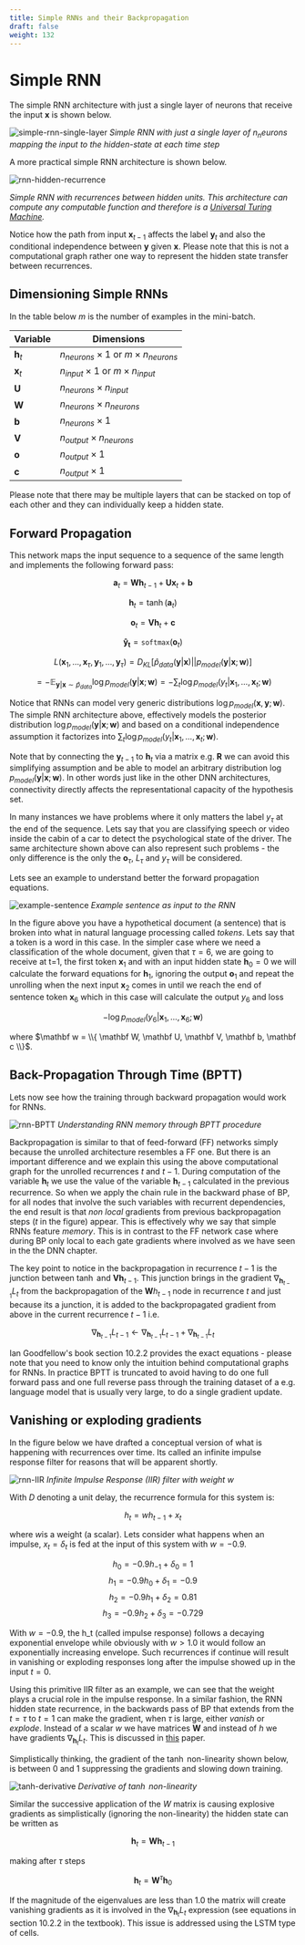```yaml
---
title: Simple RNNs and their Backpropagation
draft: false
weight: 132
---
```


# Simple RNN 

The simple RNN architecture with just a single layer of neurons that receive the input $\mathbf{x}$ is shown below.

![simple-rnn-single-layer](images/simple-rnn-simple-layer.png)
*Simple RNN with just a single layer of $n_neurons$ mapping the input to the hidden-state at each time step*

A more practical simple RNN architecture is shown below. 

![rnn-hidden-recurrence](images/rnn-hidden-recurrence.png)

*Simple RNN with recurrences between hidden units. This architecture can compute any computable function and therefore is a [Universal Turing Machine](http://alvyray.com/CreativeCommons/BizCardUniversalTuringMachine_v2.3.pdf).* 

Notice how the path from input $\mathbf x_{t-1}$ affects the label $\mathbf y_{t}$ and also the conditional independence between $\mathbf y$ given $\mathbf x$. Please note that this is not a computational graph rather one way to represent the hidden state transfer between recurrences.

##  Dimensioning Simple RNNs

In the table below $m$ is the number of examples in the mini-batch. 

| Variable       | Dimensions                                       |
| -------------- | ------------------------------------------------ |
| $\mathbf{h}_t$ | $n_{neurons} \times 1$ or $m \times n_{neurons}$ |
| $\mathbf{x}_t$ | $n_{input} \times 1$ or $m \times n_{input}$     |
| $\mathbf{U}$   | $n_{neurons} \times n_{input}$                   |
| $\mathbf{W}$   | $n_{neurons} \times n_{neurons}$                 |
| $\mathbf{b}$   | $n_{neurons} \times 1$                           |
| $\mathbf{V}$   | $n_{output} \times n_{neurons}$                  |
| $\mathbf{o}$   | $n_{output} \times 1$                            |
| $\mathbf{c}$   | $n_{output} \times 1$                            |

Please note that there may be multiple layers that can be stacked on top of each other and they can individually keep a hidden state. 

## Forward Propagation 

This network maps the input sequence to a sequence of the same length and implements the following forward pass:

$$\mathbf a_t = \mathbf W \mathbf h _{t-1} + \mathbf U \mathbf x_t + \mathbf b$$

$$\mathbf h_t = \tanh(\mathbf a_t)$$

$$\mathbf o_t = \mathbf V \mathbf h_t + \mathbf c$$

$$\mathbf{\hat y_t} = \mathtt{softmax}(\mathbf o_t)$$

$$L(\mathbf x_1, \dots , \mathbf x_{\tau}, \mathbf y_1, \dots , \mathbf y_{\tau}) = D_{KL}[\hat p_{data}(\mathbf y | \mathbf x) || p_{model}(\mathbf y | \mathbf x; \mathbf w)]$$

$$= - \mathbb E_{\mathbf y | \mathbf x \sim \hat{p}_{data}} \log p_{model}(\mathbf y | \mathbf x ; \mathbf w)  = - \sum_t \log p_{model}(y_t | \mathbf x_1, \dots, \mathbf x_t ; \mathbf w)$$ 

Notice that RNNs can model very generic distributions  $\log p_{model}(\mathbf x, \mathbf y ; \mathbf w)$. The simple RNN architecture above, effectively models the posterior distribution $\log p_{model}(\mathbf y | \mathbf x ; \mathbf w)$  and based on a conditional independence assumption it factorizes into $\sum_t \log p_{model}(y_t | \mathbf x_1, \dots, \mathbf x_t ; \mathbf w)$. 

Note that by connecting the $\mathbf y_{t-1}$ to $\mathbf h_t$ via a matrix e.g. $\mathbf R$ we can avoid this simplifying assumption and be able to model an arbitrary distribution $\log p_{model}(\mathbf y | \mathbf x ; \mathbf w)$. In other words just like in the other DNN architectures, connectivity directly affects the representational capacity of the hypothesis set. 

In many instances we have problems where it only matters the label $y_\tau$ at the end of the sequence. Lets say that you are classifying speech or video inside the cabin of a car to detect the psychological state of the driver. The same architecture shown above can also represent such problems - the only difference is the only the $\mathbf o_\tau$, $L_\tau$ and $y_\tau$ will be considered. 

Lets see an example to understand better the forward propagation equations.

![example-sentence](images/example-sentence.png)
*Example sentence as input to the RNN*

In the figure above you have a hypothetical document (a sentence) that is broken into what in natural language processing called _tokens_. Lets say that a token is a word in this case. In the simpler case where we need a classification of the whole document, given that $\tau=6$, we are going to receive at t=1, the first token $\mathbf x_1$ and with an input hidden state  $\mathbf h_0 = 0$ we will calculate the forward equations for $\mathbf h_1$, ignoring the output $\mathbf o_1$ and repeat the unrolling when the next input $\mathbf x_2$ comes in until we reach the end of sentence token $\mathbf x_6$ which in this case will calculate the output $y_6$ and loss 

$$- \log p_{model} (y_6|\mathbf x_1, \dots , \mathbf x_6; \mathbf  w)$$ 

where $\mathbf w = \\{ \mathbf W, \mathbf U, \mathbf V, \mathbf b, \mathbf c \\}$. 


## Back-Propagation Through Time (BPTT)

Lets now see how the training through backward propagation would work for RNNs. 

![rnn-BPTT](images/rnn-BPTT.png)
*Understanding RNN memory through BPTT procedure*

Backpropagation is similar to that of feed-forward (FF) networks simply because the unrolled architecture resembles a FF one. But there is an important difference and we explain this using the above computational graph for the unrolled recurrences $t$ and $t-1$. During computation of the variable $\mathbf h_t$ we use the value of the variable $\mathbf h_{t-1}$ calculated in the previous recurrence. So when we apply the chain rule in the backward phase of BP, for all nodes that involve the such variables with recurrent dependencies, the end result is that _non local_ gradients from previous backpropagation steps ($t$ in the figure) appear. This is effectively why we say that simple RNNs feature _memory_. This is in contrast to the FF network case where during BP only local to each gate gradients where involved as we have seen in the the DNN chapter. 

The key point to notice in the backpropagation in recurrence $t-1$ is the junction between $\tanh$ and $\mathbf V \mathbf h_{t-1}$. This junction brings in the gradient $\nabla_{\mathbf h_{t-1}}L_t$ from the backpropagation of the $\mathbf W h_{t-1}$ node in recurrence $t$ and just because its a junction, it is added to the backpropagated gradient from above in the current recurrence $t-1$ i.e.

$$\nabla_{\mathbf h_{t-1}}L_{t-1} \leftarrow \nabla_{\mathbf h_{t-1}}L_{t-1} + \nabla_{\mathbf h_{t-1}}L_t $$ 

Ian Goodfellow's book section 10.2.2 provides the exact equations - please note that you need to know only the intuition behind computational graphs for RNNs. In practice BPTT is truncated to avoid having to do one full forward pass and one full reverse pass through the training dataset of a e.g. language model that is usually very large, to do a single gradient update. 


## Vanishing or exploding gradients

In the figure below we have drafted a conceptual version of what is happening with recurrences over time. Its called an infinite impulse response filter for reasons that will be apparent shortly. 

![rnn-IIR](images/rnn-IIR.png)
*Infinite Impulse Response (IIR) filter with weight $w$*

With $D$ denoting a unit delay, the recurrence formula for this system is:

$$h_t = w h_{t-1} + x_t$$

where $w$is a weight (a scalar). Lets consider what happens when an impulse, $x_t = \delta_t$ is fed at the input of this system with $w=-0.9$. 

$$h_0 = -0.9 h_{-1} + \delta_0 = 1$$
$$h_1 = -0.9 h_{0} + \delta_1 = -0.9$$
$$h_2 = -0.9 h_{1} + \delta_2 = 0.81$$
$$h_3 = -0.9 h_{2} + \delta_3 = -0.729$$

With $w=-0.9$, the h_t (called impulse response) follows a decaying exponential envelope while obviously with $w > 1.0$ it would follow an exponentially increasing envelope. Such recurrences if continue will result in vanishing or exploding responses long after the impulse showed up in the input $t=0$.  

Using this primitive IIR filter as an example, we can see that the weight plays a crucial role in the impulse response. In a similar fashion, the RNN hidden state recurrence, in the backwards pass of BP that extends from the $t=\tau$ to $t=1$ can make the gradient, when $\tau$ is large, either _vanish_ or _explode_. Instead of a scalar $w$ we have matrices $\mathbf W$ and instead of $h$ we have gradients $\nabla_{\mathbf h_{t}}L_{t}$. This is discussed in [this](http://proceedings.mlr.press/v28/pascanu13.pdf) paper. 


Simplistically thinking, the gradient of the $\tanh$ non-linearity shown below, is between 0 and 1 suppressing the gradients and slowing down training. 

![tanh-derivative](images/tanh-derivative.png)
_Derivative of $\tanh$ non-linearity_

Similar the successive application of the $W$ matrix is causing explosive gradients as simplistically (ignoring the non-linearity) the hidden state can be written as 

$$\mathbf h_{t} = \mathbf W \mathbf h_{t-1}$$

making after $\tau$ steps

$$\mathbf h_{t} = \mathbf W^\tau \mathbf h_{0}$$

If the magnitude of the eigenvalues are less than 1.0 the matrix will create vanishing gradients as it is involved in the $\nabla_{\mathbf h_{t}}L_{t}$ expression (see equations in section 10.2.2 in the textbook).  This issue is addressed using the LSTM type of cells. 
